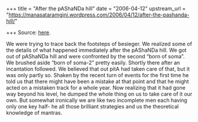 +++
title = "After the pAShaNDa hill"
date = "2006-04-12"
upstream_url = "https://manasataramgini.wordpress.com/2006/04/12/after-the-pashanda-hill/"

+++
Source: [here](https://manasataramgini.wordpress.com/2006/04/12/after-the-pashanda-hill/).

We were trying to trace back the footsteps of besieger. We realized some
of the details of what happened immediately after the pAShaNDa hill. We
got out of pAShaNDa hill and were confronted by the second “born of
soma”. We brushed aside “born of soma-2” pretty easily. Shortly there
after an incantation followed. We believed that out pitA had taken care
of that, but it was only partly so. Shaken by the recent turn of events
for the first time he told us that there might have been a mistake at
that point and that he might acted on a mistaken track for a whole year.
Now realizing that it had gone way beyond his level, he dumped the whole
thing on us to take care of it our own. But somewhat ironically we are
like two incomplete men each having only one key half- he all those
brilliant strategies and us the theoretical knowledge of mantras.

